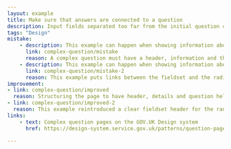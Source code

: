 ```yaml
---
layout: example
title: Make sure that answers are connected to a question
description: Input fields separated too far from the initial question cause barriers for users who struggled to remember the question.
tags: "Design"
mistake:
    - description: This example can happen when showing information about a user that they need to check.
      link: complex-question/mistake
      reason: A complex question must have a header, information and then the question - without this it is difficult for screen readers to show that there is context or for people with memory issues to remember what is being asked.
    - description: This example can happen when showing information about a user that they need to check.
      link: complex-question/mistake-2
      reason: This example puts links between the fieldset and the radio buttons, meaning screen reader users are unlikely to get the link announced. It also causes issues for showing error messages.
improvement:
- link: complex-question/improved
  reason: Structuring the page to have header, details and question helps screen readers, audio announcers and general ease of memory. Links will also be announced by a screen reader before the question.
- link: complex-question/improved-2
  reason: This example reintroduced a clear fieldset header for the radio buttons, and also changes the existing fields to separate searching for an existing result with choosing one based on the previous information.
links:
    - text: Complex question pages on the GOV.UK Design system
      href: https://design-system.service.gov.uk/patterns/question-pages/#asking-complex-questions-without-using-hint-text

---
```

